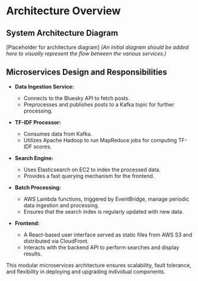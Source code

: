 # Architecture Overview

## System Architecture Diagram
[Placeholder for architecture diagram]
*(An initial diagram should be added here to visually represent the flow between the various services.)*

## Microservices Design and Responsibilities

- **Data Ingestion Service:**
  - Connects to the Bluesky API to fetch posts.
  - Preprocesses and publishes posts to a Kafka topic for further processing.

- **TF-IDF Processor:**
  - Consumes data from Kafka.
  - Utilizes Apache Hadoop to run MapReduce jobs for computing TF-IDF scores.

- **Search Engine:**
  - Uses Elasticsearch on EC2 to index the processed data.
  - Provides a fast querying mechanism for the frontend.

- **Batch Processing:**
  - AWS Lambda functions, triggered by EventBridge, manage periodic data ingestion and processing.
  - Ensures that the search index is regularly updated with new data.

- **Frontend:**
  - A React-based user interface served as static files from AWS S3 and distributed via CloudFront.
  - Interacts with the backend API to perform searches and display results.

This modular microservices architecture ensures scalability, fault tolerance, and flexibility in deploying and upgrading individual components.
